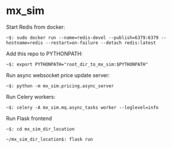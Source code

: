 # mx_sim

Start Redis from docker:

`~$: sudo docker run --name=redis-devel --publish=6379:6379 --hostname=redis --restart=on-failure --detach redis:latest`

Add this repo to PYTHONPATH:

`~$: export PYTHONPATH="root_dir_to_mx_sim:$PYTHONPATH"`

Run async websocket price update server:

`~$: python -m mx_sim.pricing.async_server`

Run Celery workers:

`~$: celery -A mx_sim.mq.async_tasks worker --loglevel=info`

Run Flask frontend

`~$: cd mx_sim_dir_location`

`~/mx_sim_dir_location$: flask run`
